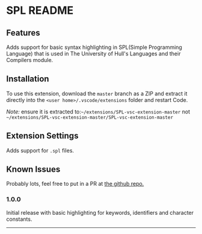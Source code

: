# SPL README

## Features

Adds support for basic syntax highlighting in SPL(Simple Programming Language) that is used in The University of Hull's Languages and their Compilers module.

## Installation
To use this extension, download the `master` branch as a ZIP and extract it directly into the `<user home>/.vscode/extensions` folder and restart Code.

*Note:* ensure it is extracted to:`~/extensions/SPL-vsc-extension-master` not `~/extensions/SPL-vsc-extension-master/SPL-vsc-extension-master`

## Extension Settings

Adds support for `.spl` files.

## Known Issues

Probably lots, feel free to put in a PR at [the github repo.](https://github.com/J-Gore/SPL-vsc-extension)


### 1.0.0

Initial release with basic highlighting for keywords, identifiers and character constants.


-----------------------------------------------------------------------------------------------------------


